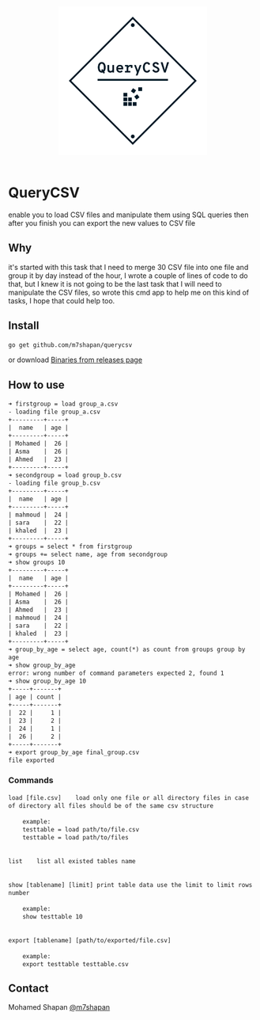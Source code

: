 <div align="center">
<img src="logo.png" width="300">
</div>
<br>

# QueryCSV
enable you to load CSV files and manipulate them using SQL queries then after you finish you can export the new values to CSV file

## Why
it's started with this task that I need to merge 30 CSV file into one file and group it by day instead of the hour, I wrote a couple of lines of code to do that, but I knew it is not going to be the last task that I will need to manipulate the CSV files, so wrote this cmd app to help me on this kind of tasks, I hope that could help too.


## Install
```bash
go get github.com/m7shapan/querycsv
```
or download [Binaries from releases page](https://github.com/m7shapan/querycsv/releases)

## How to use

```
➜ firstgroup = load group_a.csv
- loading file group_a.csv
+---------+-----+
|  name   | age |
+---------+-----+
| Mohamed |  26 |
| Asma    |  26 |
| Ahmed   |  23 |
+---------+-----+
➜ secondgroup = load group_b.csv
- loading file group_b.csv
+---------+-----+
|  name   | age |
+---------+-----+
| mahmoud |  24 |
| sara    |  22 |
| khaled  |  23 |
+---------+-----+
➜ groups = select * from firstgroup
➜ groups += select name, age from secondgroup
➜ show groups 10
+---------+-----+
|  name   | age |
+---------+-----+
| Mohamed |  26 |
| Asma    |  26 |
| Ahmed   |  23 |
| mahmoud |  24 |
| sara    |  22 |
| khaled  |  23 |
+---------+-----+
➜ group_by_age = select age, count(*) as count from groups group by age
➜ show group_by_age
error: wrong number of command parameters expected 2, found 1
➜ show group_by_age 10
+-----+-------+
| age | count |
+-----+-------+
|  22 |     1 |
|  23 |     2 |
|  24 |     1 |
|  26 |     2 |
+-----+-------+
➜ export group_by_age final_group.csv
file exported
```

### Commands

```
load [file.csv]    load only one file or all directory files in case of directory all files should be of the same csv structure

    example:
    testtable = load path/to/file.csv
    testtable = load path/to/files


list    list all existed tables name


show [tablename] [limit] print table data use the limit to limit rows number 

    example:
    show testtable 10


export [tablename] [path/to/exported/file.csv]

    example:
    export testtable testtable.csv

```

## Contact
Mohamed Shapan [@m7shapan](https://twitter.com/M7Shapan)
